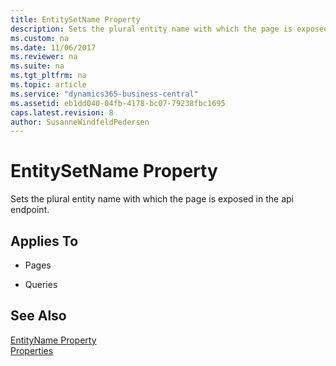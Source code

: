 ```yaml
---
title: EntitySetName Property
description: Sets the plural entity name with which the page is exposed in the api endpoint.
ms.custom: na
ms.date: 11/06/2017
ms.reviewer: na
ms.suite: na
ms.tgt_pltfrm: na
ms.topic: article
ms.service: "dynamics365-business-central"
ms.assetid: eb1dd040-04fb-4178-bc07-79238fbc1695
caps.latest.revision: 8
author: SusanneWindfeldPedersen
---
```


 

# EntitySetName Property
Sets the plural entity name with which the page is exposed in the api endpoint.  
    
## Applies To  
  
-   Pages  
  
-   Queries  
  
## See Also  
 [EntityName Property](devenv-entityname-property.md)  
 [Properties](devenv-properties.md)  